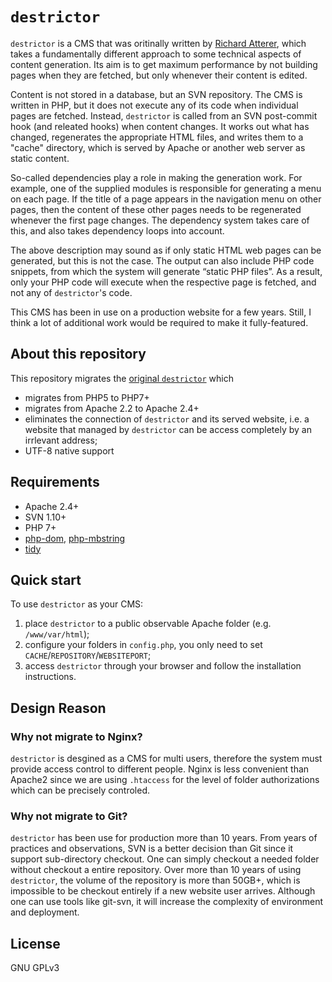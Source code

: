 # `destrictor`

`destrictor` is a CMS that was oritinally written by [Richard Atterer](http://atterer.org/destrictor), 
which takes a fundamentally different approach 
to some technical aspects of content generation. 
Its aim is to get maximum performance by not building pages when they are fetched, 
but only whenever their content is edited.

Content is not stored in a database, but an SVN repository. 
The CMS is written in PHP, but it does not execute any of its code 
when individual pages are fetched. 
Instead, `destrictor` is called from an SVN post-commit hook (and releated hooks) 
when content changes. It works out what has changed, regenerates the appropriate HTML files, 
and writes them to a "cache" directory, 
which is served by Apache or another web server as static content.

So-called dependencies play a role in making the generation work. 
For example, one of the supplied modules is responsible for generating a menu on each page. 
If the title of a page appears in the navigation menu on other pages, 
then the content of these other pages needs to be regenerated whenever the first page changes. 
The dependency system takes care of this, and also takes dependency loops into account.

The above description may sound as if only static HTML web pages can be generated, 
but this is not the case. The output can also include PHP code snippets, 
from which the system will generate “static PHP files”. As a result, 
only your PHP code will execute when the respective page is fetched, 
and not any of `destrictor`'s code.

This CMS has been in use on a production website for a few years. 
Still, I think a lot of additional work would be required to make it fully-featured.

## About this repository

This repository migrates the [original `destrictor`](http://atterer.org/destrictor)
which

- migrates from PHP5 to PHP7+
- migrates from Apache 2.2 to Apache 2.4+
- eliminates the connection of `destrictor` and its served website, i.e. a website that managed by `destrictor`
can be access completely by an irrlevant address;
- UTF-8 native support

## Requirements

- Apache 2.4+
- SVN 1.10+
- PHP 7+
- [php-dom](http://php.net/manual/en/book.dom.php), [php-mbstring](http://php.net/manual/en/book.mbstring.php)
- [tidy](http://tidy.sourceforge.net/)

## Quick start

To use `destrictor` as your CMS:

1. place `destrictor` to a public observable Apache folder (e.g. `/www/var/html`);
2. configure your folders in `config.php`, you only need to set `CACHE`/`REPOSITORY`/`WEBSITEPORT`;
3. access `destrictor` through your browser and follow the installation instructions.

## Design Reason

### Why not migrate to Nginx?

`destrictor` is desgined as a CMS for multi users, therefore the system must provide
access control to different people. Nginx is less convenient than Apache2 since
we are using `.htaccess` for the level of folder authorizations which can be precisely
controled.

### Why not migrate to Git?

`destrictor` has been use for production more than 10 years. From years of
practices and observations, SVN is a better decision than Git since it support sub-directory checkout.
One can simply checkout a needed folder without checkout a entire repository.
Over more than 10 years of using `destrictor`, the volume of the repository is more than 50GB+,
which is impossible to be checkout entirely if a new website user arrives.
Although one can use tools like git-svn, it will increase the complexity of environment and deployment.

## License

GNU GPLv3
